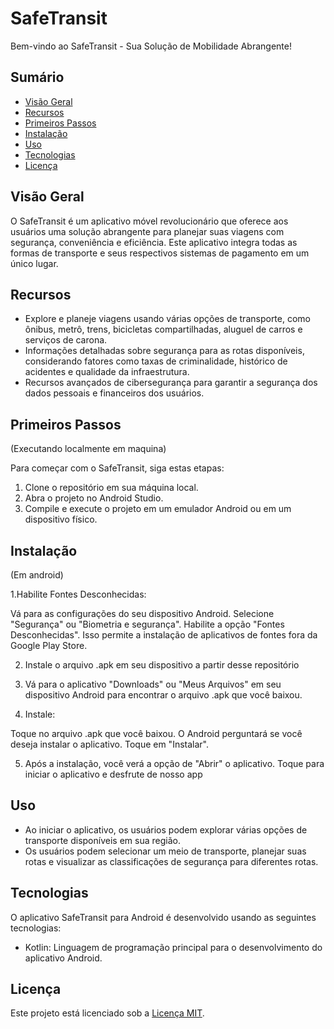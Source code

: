 # SafeTransit

Bem-vindo ao SafeTransit - Sua Solução de Mobilidade Abrangente!

## Sumário
- [Visão Geral](#visão-geral)
- [Recursos](#recursos)
- [Primeiros Passos](#primeiros-passos)
- [Instalação](#instalação)
- [Uso](#uso)
- [Tecnologias](#tecnologias)
- [Licença](#licença)

## Visão Geral

O SafeTransit é um aplicativo móvel revolucionário que oferece aos usuários uma solução abrangente para planejar suas viagens com segurança, conveniência e eficiência. Este aplicativo integra todas as formas de transporte e seus respectivos sistemas de pagamento em um único lugar.

## Recursos

- Explore e planeje viagens usando várias opções de transporte, como ônibus, metrô, trens, bicicletas compartilhadas, aluguel de carros e serviços de carona.
- Informações detalhadas sobre segurança para as rotas disponíveis, considerando fatores como taxas de criminalidade, histórico de acidentes e qualidade da infraestrutura.
- Recursos avançados de cibersegurança para garantir a segurança dos dados pessoais e financeiros dos usuários.

## Primeiros Passos
(Executando localmente em maquina)

Para começar com o SafeTransit, siga estas etapas:
1. Clone o repositório em sua máquina local.
2. Abra o projeto no Android Studio.
3. Compile e execute o projeto em um emulador Android ou em um dispositivo físico.

## Instalação 
(Em android)

1.Habilite Fontes Desconhecidas:

Vá para as configurações do seu dispositivo Android.
Selecione "Segurança" ou "Biometria e segurança".
Habilite a opção "Fontes Desconhecidas". Isso permite a instalação de aplicativos de fontes fora da Google Play Store.


2. Instale o arquivo .apk em seu dispositivo a partir desse repositório
3. Vá para o aplicativo "Downloads" ou "Meus Arquivos" em seu dispositivo Android para encontrar o arquivo .apk que você baixou.

4. Instale:

Toque no arquivo .apk que você baixou.
O Android perguntará se você deseja instalar o aplicativo. Toque em "Instalar".

5. Após a instalação, você verá a opção de "Abrir" o aplicativo. Toque para iniciar o aplicativo e desfrute de nosso app

## Uso

- Ao iniciar o aplicativo, os usuários podem explorar várias opções de transporte disponíveis em sua região.
- Os usuários podem selecionar um meio de transporte, planejar suas rotas e visualizar as classificações de segurança para diferentes rotas.

## Tecnologias

O aplicativo SafeTransit para Android é desenvolvido usando as seguintes tecnologias:

- Kotlin: Linguagem de programação principal para o desenvolvimento do aplicativo Android.

## Licença

Este projeto está licenciado sob a [Licença MIT](LICENSE.md).

